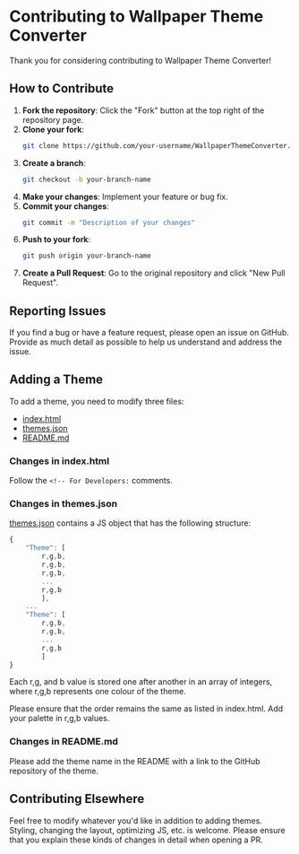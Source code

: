 # Contributing to Wallpaper Theme Converter

Thank you for considering contributing to Wallpaper Theme Converter!

## How to Contribute

1. **Fork the repository**: Click the "Fork" button at the top right of the repository page.
2. **Clone your fork**:
    ```sh
    git clone https://github.com/your-username/WallpaperThemeConverter.git
    ```
3. **Create a branch**:
    ```sh
    git checkout -b your-branch-name
    ```
4. **Make your changes**: Implement your feature or bug fix.
5. **Commit your changes**:
    ```sh
    git commit -m "Description of your changes"
    ```
6. **Push to your fork**:
    ```sh
    git push origin your-branch-name
    ```
7. **Create a Pull Request**: Go to the original repository and click "New Pull Request".

## Reporting Issues

If you find a bug or have a feature request, please open an issue on GitHub. Provide as much detail as possible to help us understand and address the issue.

## Adding a Theme

To add a theme, you need to modify three files:

-   [index.html](index.html)
-   [themes.json](./assets/themes.json)
-   [README.md](README.md)

### Changes in index.html

Follow the `<!-- For Developers:` comments.

### Changes in themes.json

[themes.json](./assets/themes.json) contains a JS object that has the following structure:

```js
{
    "Theme": [
        r,g,b,
        r,g,b,
        r,g,b,
        ...
        r,g,b
        ],
    ...
    "Theme": [
        r,g,b,
        r,g,b,
        ...
        r,g,b
        ]
}
```

Each r,g, and b value is stored one after another in an array of integers, where r,g,b represents one colour of the theme.

Please ensure that the order remains the same as listed in index.html. Add your palette in r,g,b values.

### Changes in README.md

Please add the theme name in the README with a link to the GitHub repository of the theme.

## Contributing Elsewhere

Feel free to modify whatever you'd like in addition to adding themes. Styling, changing the layout, optimizing JS, etc. is welcome. Please ensure that you explain these kinds of changes in detail when opening a PR.
